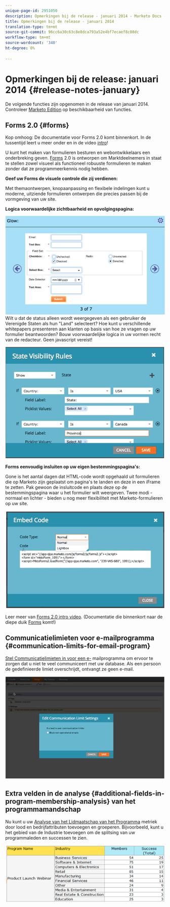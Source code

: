```yaml
---
unique-page-id: 2951050
description: Opmerkingen bij de release - januari 2014 - Marketo Docs - Productdocumentatie
title: Opmerkingen bij de release - januari 2014
translation-type: tm+mt
source-git-commit: 96cc6a30c63c8e8dca793a52e4bf7ecaef8c08dc
workflow-type: tm+mt
source-wordcount: '340'
ht-degree: 0%

---
```



# Opmerkingen bij de release: januari 2014 {#release-notes-january}

De volgende functies zijn opgenomen in de release van januari 2014. Controleer [Marketo Edition](http://www.marketo.com/pricing/) op beschikbaarheid van functies.

## Forms 2.0 {#forms}

Kop omhoog: De documentatie voor Forms 2.0 komt binnenkort. In de tussentijd leert u meer onder en in de video [intro](http://docs.marketo.com/display/docs/forms)!

U kunt het maken van formulieren besturen en webontwikkelaars een onderbreking geven. [Forms](http://docs.marketo.com/display/docs/forms) 2.0 is ontworpen om Marktdeelnemers in staat te stellen zowel visueel als functioneel robuuste formulieren te maken zonder dat ze programmeerkennis nodig hebben.

**Geef uw Forms de visuele controle die zij verdienen:**

Met themaontwerpen, knopaanpassing en flexibele indelingen kunt u moderne, uitziende formulieren ontwerpen die precies passen bij de vormgeving van uw site.

**Logica voorwaardelijke zichtbaarheid en opvolgingspagina:**

![](assets/image2014-9-22-10-3a30-3a52.png)\
Wilt u dat de status alleen wordt weergegeven als een gebruiker de Verenigde Staten als hun &quot;Land&quot; selecteert? Hoe kunt u verschillende whitepapers presenteren aan klanten op basis van hoe ze vragen op uw formulier beantwoorden? Bouw voorwaardelijke logica in uw vormen recht van de redacteur. Geen javascript vereist!

![](assets/image2014-9-22-10-3a31-3a54.png)

**Forms eenvoudig insluiten op uw eigen bestemmingspagina&#39;s:**

Gone is het aantal dagen dat HTML-code wordt opgehaald uit formulieren die op Marketo zijn geplaatst om pagina&#39;s te landen en deze in een iFrame te zetten. Pak gewoon de insluitcode en plaats deze op de bestemmingspagina waar u het formulier wilt weergeven. Twee modi - normaal en lichter - bieden u nog meer flexibiliteit met Marketo-formulieren op uw site.

![](assets/image2014-9-22-10-3a38-3a2.png)

Leer meer van [Forms 2.0 intro video](http://docs.marketo.com/display/docs/forms). (Documentatie die binnenkort naar de diepe duik [Forms](http://docs.marketo.com/display/docs/forms) komt!)

## Communicatielimieten voor e-mailprogramma {#communication-limits-for-email-program}

[Stel Communicatielimieten in voor een e-](../../product-docs/email-marketing/email-programs/email-program-actions/enable-disable-communication-limits-in-an-email-program.md) mailprogramma om ervoor te zorgen dat u niet te veel communiceert met uw database. Als een persoon de gedefinieerde limiet overschrijdt, ontvangt ze geen e-mail.

![](assets/image2014-9-22-10-3a38-3a31.png)

## Extra velden in de analyse {#additional-fields-in-program-membership-analysis} van het programmamandschap

Nu kunt u uw [Analyse van het Lidmaatschap van het Programma](../../product-docs/reporting/revenue-cycle-analytics/program-analytics/build-a-program-membership-analysis-report-that-lists-leads.md) metriek door lood en bedrijfattributen toevoegen en groeperen. Bijvoorbeeld, kunt u het gebied van de Industrie toevoegen om de splitsing van uw programmaleden en successen te zien.

![](assets/image2014-9-22-10-3a39-3a1.png)

